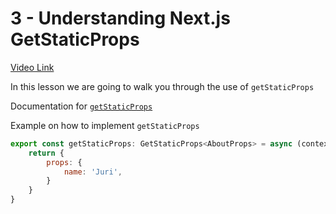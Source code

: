 # 3 - Understanding Next.js GetStaticProps   

[Video Link]()

<TimeStamp start="0:22" end="0:28">

In this lesson we are going to walk you through the use of `getStaticProps` 

</TimeStamp>

<TimeStamp start="0:34" end="2:36">

Documentation for [`getStaticProps`](https://nextjs.org/docs/basic-features/data-fetching#getstaticprops-static-generation)

</TimeStamp>

<TimeStamp start="1:21" end="1:35">

Example on how to implement `getStaticProps`

```jsx
export const getStaticProps: GetStaticProps<AboutProps> = async (context) => {
    return {
        props: {
            name: 'Juri',
        }
    }
}
```

</TimeStamp>
